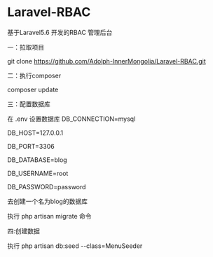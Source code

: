# Laravel-RBAC
基于Laravel5.6 开发的RBAC 管理后台


一：拉取项目

git clone https://github.com/Adolph-InnerMongolia/Laravel-RBAC.git

二：执行composer 

composer update

三：配置数据库

在 .env 设置数据库
  DB_CONNECTION=mysql
  
  DB_HOST=127.0.0.1
  
  DB_PORT=3306
  
  DB_DATABASE=blog
  
  DB_USERNAME=root
  
  DB_PASSWORD=password
  
  去创建一个名为blog的数据库
  
  执行 php artisan migrate 命令
  
 四:创建数据
 
  执行 php artisan db:seed --class=MenuSeeder
 
